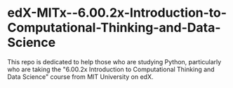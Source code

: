 # edX-MITx--6.00.2x-Introduction-to-Computational-Thinking-and-Data-Science
This repo is dedicated to help those who are studying Python, particularly who are taking the "6.00.2x Introduction to Computational Thinking and Data Science" course from MIT University on edX.
